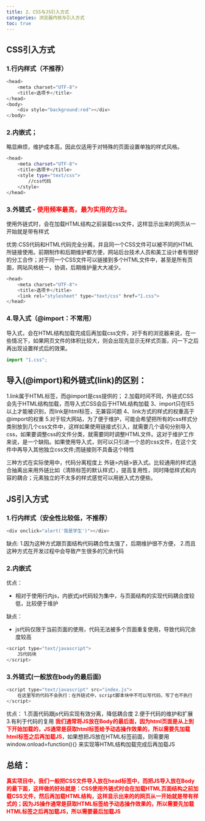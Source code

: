 ```yaml
---
title: 2、CSS与JS引入方式
categories: 浏览器内核与引入方式
toc: true
---
```


## CSS引入方式
### **1.行内样式（不推荐）**
```javascript
<head>
    <meta charset="UTF-8">
    <title>选项卡</title>
</head>
<body>
	<div style="background:red"></div>
</body>
```
### **2.内嵌式；**
略显麻烦，维护成本高，因此仅适用于对特殊的页面设置单独的样式风格。
```bash
<head>
    <meta charset="UTF-8">
    <title>选项卡</title>
    <style type="text/css">
        //css代码
    </style>
</head>
```
### **3.外链式** - <font color=red>使用频率最高，最为实用的方法。</font>
使用外链式时，会在加载HTML结构之前装载css文件，这样显示出来的网页从一开始就是带有样式

优势:CSS代码和HTML代码完全分离，并且同一个CSS文件可以被不同的HTML所链接使用。前期制作和后期维护都方便，网站后台技术人员和美工设计者有很好的分工合作；对于同一个CSS文件可以链接到多个HTML文件中，甚至是所有页面，网站风格统一，协调，后期维护量大大减少。

```javascript
<head>
    <meta charset="UTF-8">
    <title>选项卡</title>
    <link rel="stylesheet" type="text/css" href="1.css">
</head>
```
### **4.导入式**（@import：不常用）
导入式，会在HTML结构加载完成后再加载css文件，对于有的浏览器来说，在一些情况下，如果网页文件的体积比较大，则会出现先显示无样式页面，闪一下之后再出现设置样式后的效果。
```javascript
import "1.css";
```
## 导入(@import)和外链式(link)的区别：
1.link属于HTML标签，而@import是css提供的；
2.加载时间不同，外链式CSS会先于HTML结构加载，而导入式CSS会后于HTML结构加载
3、import只在IE5以上才能被识别，而link是html标签，无兼容问题
4、link方式的样式的权重高于@import的权重
5.对于较大网站，为了便于维护，可能会希望把所有的css样式分类别放到几个css文件中，这样如果使用链接式引入，就需要几个语句分别导入css，如果要调整css的文件分类，就需要同时调整HTML文件。这对于维护工作来说，是一个缺陷。如果使用导入式，则可以只引进一个总的css文件，在这个文件中再导入其他独立css文件;而链接则不具备这个特性
		

三种方式在实际使用中，代码分离程度上 外链>内链>嵌入式。比较通用的样式适合抽离出来用外链比如（清除标签的默认样式），提高复用性，同时降低样式和内容的耦合；元素独立的不太多的样式感觉可以用嵌入式方便些。
## JS引入方式
### **1.行内样式**（安全性比较低，不推荐）
```javascript
<div onclick="alert('我是学生')"></div>
```
缺点:
1.因为这种方式跟页面结构代码耦合性太强了，后期维护很不方便，
2.而且这种方式在开发过程中会导致产生很多的冗余代码

### **2.内嵌式**
优点：
- 相对于使用行内js，内嵌式js代码较为集中，与页面结构的实现代码耦合度较低，比较便于维护

缺点：
- js代码仅限于当前页面的使用，代码无法被多个页面重复使用，导致代码冗余度较高
```javascript
<script type="text/javascript">
	JS代码块
</script>
```
### **3.外链式**(一般放在body的最后面)
```javascript
<script type="text/javascript" src="index.js">
	在这里写的代码不会执行：在外链式中，script脚本块中不可以写代码，写了也不执行
</script>
```
优点：
1.页面代码跟js代码实现有效分离，降低耦合度
2.便于代码的维护和扩展
3.有利于代码的复用
**<font color=red>我们通常将JS放在Body的最后面，因为html页面是从上到下开始加载的，JS通常是获取html标签给予动态操作效果的，所以需要先加载html标签之后再加载JS</font>**，如果想把JS放在HTML标签前面，则需要用window.onload=function(){} 来实现等HTML结构加载完成后再加载JS
## 总结：
 **<font color=red>真实项目中，我们一般把CSS文件导入放在head标签中，而把JS导入放在Body的最下面，这样做的好处就是：CSS使用外链式时会在加载HTML页面结构之前加载CSS文件，然后再加载HTML结构，这样显示出来的的网页从一开始就是带有样式的；因为JS操作通常是获取HTML标签给予动态操作效果的，所以需要先加载HTML标签之后再加载JS，所以需要最后加载JS</font>**